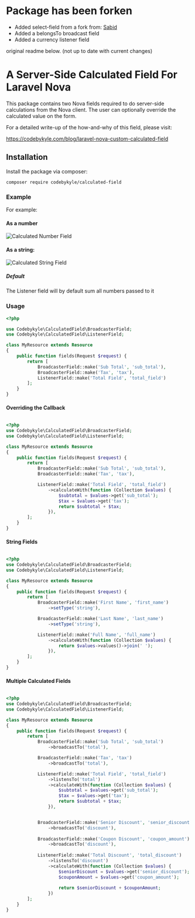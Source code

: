 # **Package has been forken**
- Added select-field from a fork from: [Sabid](https://github.com/sabid/calculated-field)
- Added a belongsTo broadcast field
- Added a currency listener field

original readme below. (not up to date with current changes)

# A Server-Side Calculated Field For Laravel Nova

This package contains two Nova fields required to do server-side calculations from the Nova client. 
The user can optionally override the calculated value on the form.

For a detailed write-up of the how-and-why of this field, please visit:

https://codebykyle.com/blog/laravel-nova-custom-calculated-field

## Installation

Install the package via composer:

`composer require codebykyle/calculated-field`


### Example
For example:
#### As a number
![Calculated Number Field](https://cbk-website.s3.amazonaws.com/calculated-field/number_calc_field.gif "Calculated Number Field")

#### As a string:
![Calculated String Field](https://cbk-website.s3.amazonaws.com/calculated-field/string_calc_field.gif "Calculated String Field")

##### Default
The Listener field will by default sum all numbers passed to it

### Usage
```php
<?php

use Codebykyle\CalculatedField\BroadcasterField;
use Codebykyle\CalculatedField\ListenerField;

class MyResource extends Resource
{
    public function fields(Request $request) {
        return [    
            BroadcasterField::make('Sub Total', 'sub_total'),
            BroadcasterField::make('Tax', 'tax'),
            ListenerField::make('Total Field', 'total_field')
        ];
    }
}
```

#### Overriding the Callback

```php

<?php
use Codebykyle\CalculatedField\BroadcasterField;
use Codebykyle\CalculatedField\ListenerField;

class MyResource extends Resource
{
    public function fields(Request $request) {
        return [    
            BroadcasterField::make('Sub Total', 'sub_total'),
            BroadcasterField::make('Tax', 'tax'),

            ListenerField::make('Total Field', 'total_field')
                ->calculateWith(function (Collection $values) {
                    $subtotal = $values->get('sub_total');
                    $tax = $values->get('tax');
                    return $subtotal + $tax;
                }),
        ];
    }
}
```


#### String Fields
```php

<?php
use Codebykyle\CalculatedField\BroadcasterField;
use Codebykyle\CalculatedField\ListenerField;

class MyResource extends Resource
{
    public function fields(Request $request) {
        return [    
            BroadcasterField::make('First Name', 'first_name')
                ->setType('string'),

            BroadcasterField::make('Last Name', 'last_name')
                ->setType('string'),

            ListenerField::make('Full Name', 'full_name')
                ->calculateWith(function (Collection $values) {
                    return $values->values()->join(' ');
                }),
        ];
    }
}
```


#### Multiple Calculated Fields

```php

<?php
use Codebykyle\CalculatedField\BroadcasterField;
use Codebykyle\CalculatedField\ListenerField;

class MyResource extends Resource
{
    public function fields(Request $request) {
        return [    
            BroadcasterField::make('Sub Total', 'sub_total')
                ->broadcastTo('total'),

            BroadcasterField::make('Tax', 'tax')
                ->broadcastTo('total'),

            ListenerField::make('Total Field', 'total_field')
                ->listensTo('total')
                ->calculateWith(function (Collection $values) {
                    $subtotal = $values->get('sub_total');
                    $tax = $values->get('tax');
                    return $subtotal + $tax;
                }),


            BroadcasterField::make('Senior Discount', 'senior_discount')
                ->broadcastTo('discount'),
    
            BroadcasterField::make('Coupon Discount', 'coupon_amount')
                ->broadcastTo('discount'),
    
            ListenerField::make('Total Discount', 'total_discount')
                ->listensTo('discount')
                ->calculateWith(function (Collection $values) {
                    $seniorDiscount = $values->get('senior_discount');
                    $couponAmount = $values->get('coupon_amount');
    
                    return $seniorDiscount + $couponAmount;
                })
        ];
    }
}
```